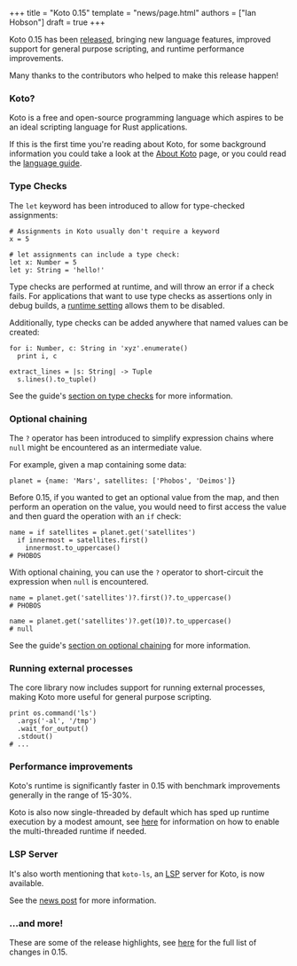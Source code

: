 +++
title = "Koto 0.15"
template = "news/page.html"
authors = ["Ian Hobson"]
draft = true
+++

Koto 0.15 has been [released][crates], bringing new language features,
improved support for general purpose scripting, and runtime performance improvements.

<!-- more -->

Many thanks to the contributors who helped to make this release happen!

### Koto?

Koto is a free and open-source programming language which aspires to be an
ideal scripting language for Rust applications.

If this is the first time you're reading about Koto, for some background
information you could take a look at the [About Koto][about] page,
or you could read the [language guide][guide].

### Type Checks

The `let` keyword has been introduced to allow for type-checked assignments:

```koto
# Assignments in Koto usually don't require a keyword
x = 5

# let assignments can include a type check:
let x: Number = 5
let y: String = 'hello!'
```

Type checks are performed at runtime, and will throw an error if a check fails.
For applications that want to use type checks as assertions only in debug builds,
a [runtime setting][api-type-checks] allows them to be disabled.

Additionally, type checks can be added anywhere that named values can be created:

```koto
for i: Number, c: String in 'xyz'.enumerate()
  print i, c

extract_lines = |s: String| -> Tuple
  s.lines().to_tuple()
```

See the guide's [section on type checks][type-checks] for more information.

### Optional chaining

The `?` operator has been introduced to simplify expression chains where `null`
might be encountered as an intermediate value.

For example, given a map containing some data:

```koto
planet = {name: 'Mars', satellites: ['Phobos', 'Deimos']}
```

Before 0.15, if you wanted to get an optional value from the map, and then perform an operation on the value, you would need to first access the value and then guard the operation with an `if` check:

```koto
name = if satellites = planet.get('satellites')
  if innermost = satellites.first()
    innermost.to_uppercase()
# PHOBOS
```

With optional chaining, you can use the `?` operator to short-circuit the expression when `null` is encountered.

```koto
name = planet.get('satellites')?.first()?.to_uppercase()
# PHOBOS

name = planet.get('satellites')?.get(10)?.to_uppercase()
# null
```

See the guide's [section on optional chaining][type-checks] for more information.

### Running external processes

The core library now includes support for running external processes, making Koto more useful for general purpose scripting.

```koto
print os.command('ls')
  .args('-al', '/tmp')
  .wait_for_output()
  .stdout()
# ...
```

### Performance improvements

Koto's runtime is significantly faster in 0.15 with benchmark improvements generally in the range of 15-30%.

Koto is also now single-threaded by default which has sped up runtime execution by a modest amount,
see [here][api-multi-threaded] for information on how to enable the multi-threaded runtime if needed.

### LSP Server

It's also worth mentioning that `koto-ls`, an [LSP][lsp] server for Koto, is now available.

See the [news post][koto-ls] for more information.

### ...and more!

These are some of the release highlights, see [here][changelog] for the full list of changes in 0.15.

[about]: /about
[api-docs]: /docs/0.15/api
[api-multi-threaded]: /docs/0.15/api.md#using-the-multi-threaded-runtime
[api-type-checks]: /docs/0.15/api.md#disabling-type-checks
[changelog]: https://github.com/koto-lang/koto/blob/v0.15.0/CHANGELOG.md
[crates]: https://crates.io/crates/koto/0.15.0
[guide]: /docs/0.15/language
[koto-ls]: ../koto-ls
[lib-docs]: /docs/0.15/libs
[lsp]: https://microsoft.github.io/language-server-protocol/
[type-checks]: /docs/0.15/language#type-checks
